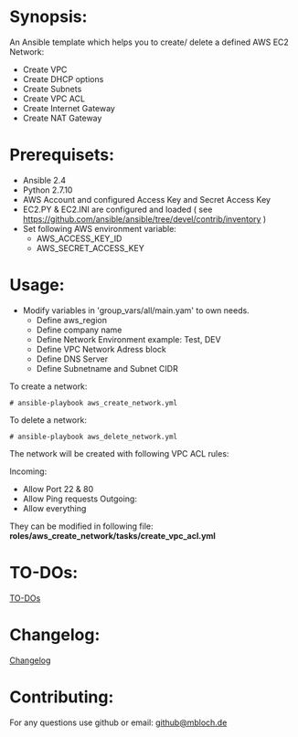 # Synopsis:
An Ansible template which helps you to create/ delete a defined AWS EC2 Network:
* Create VPC
* Create DHCP options
* Create Subnets
* Create VPC ACL
* Create Internet Gateway
* Create NAT Gateway

# Prerequisets:
* Ansible 2.4
* Python 2.7.10
* AWS Account and configured Access Key and Secret Access Key
* EC2.PY & EC2.INI are configured and loaded ( see https://github.com/ansible/ansible/tree/devel/contrib/inventory )
* Set following AWS environment variable:
  - AWS_ACCESS_KEY_ID
  - AWS_SECRET_ACCESS_KEY

# Usage:

* Modify variables in 'group_vars/all/main.yam' to own needs.
  - Define aws_region
  - Define company name
  - Define Network Environment example: Test, DEV
  - Define VPC Network Adress block
  - Define DNS Server
  - Define Subnetname and Subnet CIDR

To create a network:
```
# ansible-playbook aws_create_network.yml
```
To delete a network:
```
# ansible-playbook aws_delete_network.yml
```

The network will be created with following VPC ACL rules:

Incoming: 
* Allow Port 22 & 80
* Allow Ping requests
Outgoing:
* Allow everything

They can be modified in following file: **roles/aws_create_network/tasks/create_vpc_acl.yml**

# TO-DOs:
[TO-DOs](./TODO.md)

# Changelog:
[Changelog](./CHANGELOG.md)

# Contributing:
For any questions use github or email: github@mbloch.de
